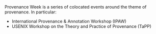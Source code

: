 Provenance Week is a series of colocated events around the theme of provenance. In particular:
* International Provenance & Annotation Workshop (IPAW)
* USENIX Workshop on the Theory and Practice of Provenance (TaPP)
